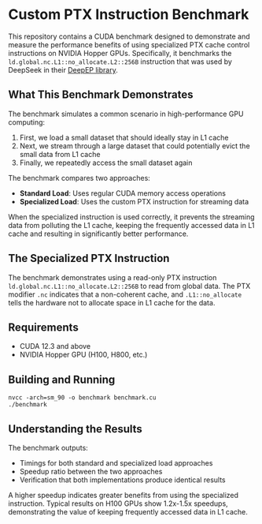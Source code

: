 # Custom PTX Instruction Benchmark

This repository contains a CUDA benchmark designed to demonstrate and measure the performance benefits of using specialized PTX cache control instructions on NVIDIA Hopper GPUs. Specifically, it benchmarks the `ld.global.nc.L1::no_allocate.L2::256B` instruction that was used by DeepSeek in their [DeepEP library](https://github.com/deepseek-ai/DeepEP).

## What This Benchmark Demonstrates

The benchmark simulates a common scenario in high-performance GPU computing:

1. First, we load a small dataset that should ideally stay in L1 cache
2. Next, we stream through a large dataset that could potentially evict the small data from L1 cache
3. Finally, we repeatedly access the small dataset again

The benchmark compares two approaches:
- **Standard Load**: Uses regular CUDA memory access operations
- **Specialized Load**: Uses the custom PTX instruction for streaming data

When the specialized instruction is used correctly, it prevents the streaming data from polluting the L1 cache, keeping the frequently accessed data in L1 cache and resulting in significantly better performance.

## The Specialized PTX Instruction

The benchmark demonstrates using a read-only PTX instruction `ld.global.nc.L1::no_allocate.L2::256B` to read from global data. The PTX modifier `.nc` indicates that a non-coherent cache, and `.L1::no_allocate` tells the hardware not to allocate space in L1 cache for the data.

## Requirements

- CUDA 12.3 and above
- NVIDIA Hopper GPU (H100, H800, etc.)

## Building and Running
```
nvcc -arch=sm_90 -o benchmark benchmark.cu
./benchmark
```

## Understanding the Results

The benchmark outputs:
- Timings for both standard and specialized load approaches
- Speedup ratio between the two approaches
- Verification that both implementations produce identical results

A higher speedup indicates greater benefits from using the specialized instruction. Typical results on H100 GPUs show 1.2x-1.5x speedups, demonstrating the value of keeping frequently accessed data in L1 cache.
